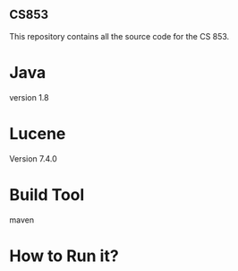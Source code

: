 ## CS853
This repository contains all the source code for the CS 853. 


# Java

version 1.8

# Lucene

Version 7.4.0

# Build Tool

maven


# How to Run it?



